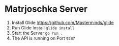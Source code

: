 # Matrjoschka Server

1. Install Glide https://github.com/Masterminds/glide
1. Run Glide Install `glide install`
1. Start the Server `go run .`
1. The API is running on Port `9287`